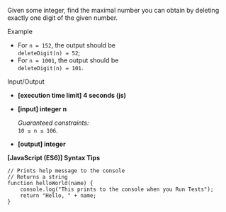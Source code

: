 Given some integer, find the maximal number you can obtain by deleting exactly
one digit of the given number.

Example

- For `n = 152`, the output should be  
  `deleteDigit(n) = 52`;
- For `n = 1001`, the output should be  
  `deleteDigit(n) = 101`.

Input/Output

- **\[execution time limit\] 4 seconds (js)**

- **\[input\] integer n**

  _Guaranteed constraints:_  
  `10 ≤ n ≤ 106`.

- **\[output\] integer**

**\[JavaScript (ES6)\] Syntax Tips**

    // Prints help message to the console
    // Returns a string
    function helloWorld(name) {
        console.log("This prints to the console when you Run Tests");
        return "Hello, " + name;
    }
